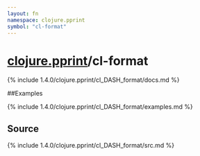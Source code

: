 ```yaml
---
layout: fn
namespace: clojure.pprint
symbol: "cl-format"
---
```


# [clojure.pprint](../)/cl-format

{% include 1.4.0/clojure.pprint/cl_DASH_format/docs.md %}

##Examples

{% include 1.4.0/clojure.pprint/cl_DASH_format/examples.md %}
## Source
{% include 1.4.0/clojure.pprint/cl_DASH_format/src.md %}

